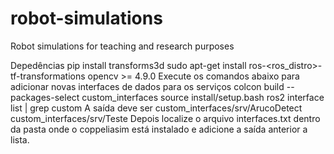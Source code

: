 # robot-simulations
Robot simulations for teaching and research purposes


Depedências
 pip install transforms3d
 sudo apt-get install ros-<ros_distro>-tf-transformations
 opencv >= 4.9.0
Execute os comandos abaixo para adicionar novas interfaces de dados para os serviços 
    colcon build --packages-select custom_interfaces
    source install/setup.bash
    ros2 interface list | grep custom
A saída deve ser
    custom_interfaces/srv/ArucoDetect
    custom_interfaces/srv/Teste
Depois localize o arquivo interfaces.txt dentro da pasta onde o coppeliasim está instalado e adicione a saída anterior a lista.
